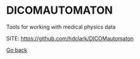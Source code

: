 # DICOMAUTOMATON
 
 Tools for working with medical physics data
 
 SITE: https://github.com/hdclark/DICOMautomaton

 [Go back](https://portable-linux-apps.github.io/apps.html)
